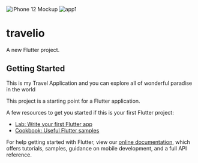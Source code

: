 ![iPhone 12 Mockup](https://user-images.githubusercontent.com/88970775/133527835-31c220a5-d54b-4f74-a41c-2a87e3cac937.png)
![app1](https://user-images.githubusercontent.com/88970775/133525132-201083e2-bd46-4246-95ed-fb71863ccb18.PNG)
# travelio

A new Flutter project.

## Getting Started

This is my Travel Application and you can explore all of wonderful paradise in the world

This project is a starting point for a Flutter application.

A few resources to get you started if this is your first Flutter project:

- [Lab: Write your first Flutter app](https://flutter.dev/docs/get-started/codelab)
- [Cookbook: Useful Flutter samples](https://flutter.dev/docs/cookbook)

For help getting started with Flutter, view our
[online documentation](https://flutter.dev/docs), which offers tutorials,
samples, guidance on mobile development, and a full API reference.
